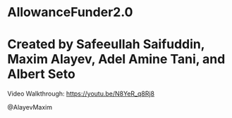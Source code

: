 # AllowanceFunder2.0
# Created by Safeeullah Saifuddin, Maxim Alayev, Adel Amine Tani, and Albert Seto

Video Walkthrough:
https://youtu.be/N8YeR_q8Rj8

@AlayevMaxim
